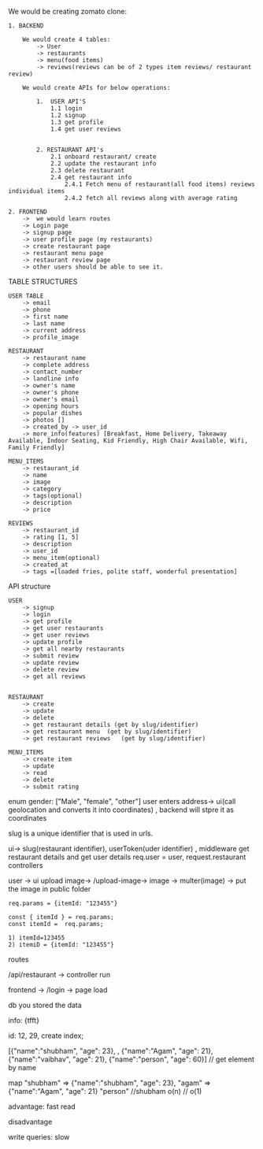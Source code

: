 We would be creating zomato clone:

    1. BACKEND

        We would create 4 tables:   
            -> User    
            -> restaurants   
            -> menu(food items)   
            -> reviews(reviews can be of 2 types item reviews/ restaurant review)  

        We would create APIs for below operations:

            1.  USER API'S
                1.1 login 
                1.2 signup
                1.3 get profile
                1.4 get user reviews


            2. RESTAURANT API's
                2.1 onboard restaurant/ create
                2.2 update the restaurant info
                2.3 delete restaurant
                2.4 get restaurant info
                    2.4.1 Fetch menu of restaurant(all food items) reviews individual items 
                    2.4.2 fetch all reviews along with average rating

    2. FRONTEND   
        ->  we would learn routes   
        -> Login page   
        -> signup page   
        -> user profile page (my restaurants)   
        -> create restaurant page    
        -> restaurant menu page   
        -> restaurant review page   
        -> other users should be able to see it.    





TABLE STRUCTURES

    USER TABLE   
        -> email   
        -> phone   
        -> first name   
        -> last name   
        -> current address   
        -> profile_image   

    RESTAURANT   
        -> restaurant name   
        -> complete address   
        -> contact_number   
        -> landline info   
        -> owner's name   
        -> owner's phone   
        -> owner's email   
        -> opening hours   
        -> popular dishes   
        -> photos []   
        -> created_by -> user_id   
        -> more_info(features) [Breakfast, Home Delivery, Takeaway Available, Indoor Seating, Kid Friendly, High Chair Available, Wifi, Family Friendly]   

    MENU_ITEMS   
        -> restaurant_id   
        -> name   
        -> image   
        -> category   
        -> tags(optional)   
        -> description   
        -> price   

    REVIEWS   
        -> restaurant_id   
        -> rating [1, 5]  
        -> description   
        -> user_id   
        -> menu_item(optional)   
        -> created_at   
        -> tags =[loaded fries, polite staff, wonderful presentation]   


API structure

    USER   
        -> signup   
        -> login   
        -> get profile   
        -> get user restaurants   
        -> get user reviews   
        -> update profile    
        -> get all nearby restaurants   
        -> submit review   
        -> update review   
        -> delete review   
        -> get all reviews   


    RESTAURANT   
        -> create   
        -> update   
        -> delete   
        -> get restaurant details (get by slug/identifier)
        -> get restaurant menu  (get by slug/identifier) 
        -> get restaurant reviews   (get by slug/identifier)

    MENU_ITEMS    
        -> create item   
        -> update   
        -> read    
        -> delete   
        -> submit rating   




enum gender: ["Male", "female", "other"]
user enters address-> ui(call geolocation and converts it into coordinates) , backend will stpre it as coordinates



slug is a unique identifier that is used in urls. 





ui-> slug(restaurant identifier), userToken(uder identifier) , 
middleware get restaurant details and get user details req.user = user, request.restaurant  
controllers 





user -> ui upload image->   /upload-image-> image ->  multer(image) -> put the image in public folder

    req.params = {itemId: "123455"}

    const { itemId } = req.params;
    const itemId =  req.params;

    1) itemId=123455
    2) itemiD = {itemId: "123455"}


routes 

/api/restaurant -> controller run

frontend -> /login -> page load 




db you stored the data

info: {tfft} 

id: 12, 29, 
create index;


[{"name":"shubham", "age": 23}, , {"name":"Agam", "age": 21}, {"name":"vaibhav", "age": 21}, {"name":"person", "age": 60}]
// get element by name

map "shubham" => {"name":"shubham", "age": 23},
   "agam" => {"name":"Agam", "age": 21}
   "person"
//shubham o(n)
// o(1)


advantage:
fast read

disadvantage

write queries: slow 